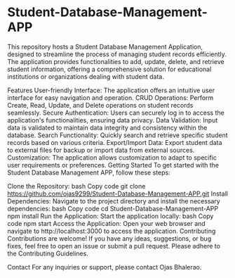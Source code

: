 # Student-Database-Management-APP
 This repository hosts a Student Database Management Application, designed to streamline the process of managing student records efficiently. The application provides functionalities to add, update, delete, and retrieve student information, offering a comprehensive solution for educational institutions or organizations dealing with student data.

Features
User-friendly Interface: The application offers an intuitive user interface for easy navigation and operation.
CRUD Operations: Perform Create, Read, Update, and Delete operations on student records seamlessly.
Secure Authentication: Users can securely log in to access the application's functionalities, ensuring data privacy.
Data Validation: Input data is validated to maintain data integrity and consistency within the database.
Search Functionality: Quickly search and retrieve specific student records based on various criteria.
Export/Import Data: Export student data to external files for backup or import data from external sources.
Customization: The application allows customization to adapt to specific user requirements or preferences.
Getting Started
To get started with the Student Database Management APP, follow these steps:

Clone the Repository:
bash
Copy code
git clone https://github.com/ojas9299/Student-Database-Management-APP.git
Install Dependencies: Navigate to the project directory and install the necessary dependencies:
bash
Copy code
cd Student-Database-Management-APP
npm install
Run the Application: Start the application locally:
bash
Copy code
npm start
Access the Application: Open your web browser and navigate to http://localhost:3000 to access the application.
Contributing
Contributions are welcome! If you have any ideas, suggestions, or bug fixes, feel free to open an issue or submit a pull request. Please adhere to the Contributing Guidelines.



Contact
For any inquiries or support, please contact Ojas Bhalerao.
